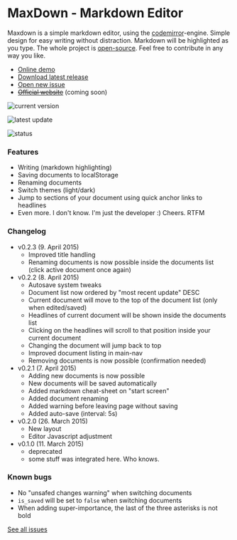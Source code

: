 # MaxDown - Markdown Editor

Maxdown is a simple markdown editor, using the [codemirror](http://codemirror.net)-engine. Simple design for easy writing without distraction. Markdown will be highlighted as you type. The whole project is [open-source](LICENSE). Feel free to contribute in any way you like.

- [Online demo](http://opoloo.github.io/maxdown)
- [Download latest release](https://github.com/opoloo/maxdown/releases)
- [Open new issue](https://github.com/opoloo/maxdown/issues/new)
- ~~[Official website](#)~~ (coming soon)

![current version](https://img.shields.io/badge/current_version-0.2.3-brightgreen.svg)

![latest update](https://img.shields.io/badge/latest_update-09._April_2015-brightgreen.svg)

![status](https://img.shields.io/badge/status-stable--beta-yellow.svg)

### Features

- Writing (markdown highlighting)
- Saving documents to localStorage
- Renaming documents
- Switch themes (light/dark)
- Jump to sections of your document using quick anchor links to headlines
- Even more. I don't know. I'm just the developer :) Cheers. RTFM

### Changelog

- v0.2.3 (9. April 2015)
  - Improved title handling
  - Renaming documents is now possible inside the documents list (click active document once again)
- v0.2.2 (8. April 2015)
  - Autosave system tweaks
  - Document list now ordered by "most recent update" DESC
  - Current document will move to the top of the document list (only when edited/saved)
  - Headlines of current document will be shown inside the documents list
  - Clicking on the headlines will scroll to that position inside your current document
  - Changing the document will jump back to top
  - Improved document listing in main-nav
  - Removing documents is now possible (confirmation needed)
- v0.2.1 (7. April 2015)
  - Adding new documents is now possible
  - New documents will be saved automatically
  - Added markdown cheat-sheet on "start screen"
  - Added document renaming
  - Added warning before leaving page without saving
  - Added auto-save (interval: 5s)
- v0.2.0 (26. March 2015)
  - New layout
  - Editor Javascript adjustment
- v0.1.0 (11. March 2015)
  - deprecated
  - some stuff was integrated here. Who knows.

### Known bugs

- No "unsafed changes warning" when switching documents
- `is_saved` will be set to `false` when switching documents
- When adding super-importance, the last of the three asterisks is not bold

[See all issues](https://github.com/opoloo/maxdown/issues)